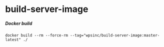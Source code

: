 # build-server-image

##### Docker build
```shell
docker build --rm --force-rm --tag="wpsinc/build-server-image:master-latest" ./
```
